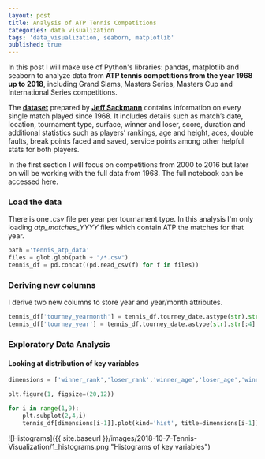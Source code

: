 ```yaml
---
layout: post
title: Analysis of ATP Tennis Competitions
categories: data visualization
tags: 'data_visualization, seaborn, matplotlib'
published: true
---
```

In this post I will make use of Python's libraries: pandas, matplotlib and seaborn to analyze data from **ATP tennis competitions from the year 1968 up to 2018**, including Grand Slams, Masters Series, Masters Cup and International Series competitions.

The __[dataset](https://github.com/JeffSackmann/tennis_atp)__ prepared by __[Jeff Sackmann](https://github.com/JeffSackmann)__ contains information on every single match played since 1968. It includes details such as match’s date, location, tournament type, surface, winner and loser, score, duration and additional statistics such as players’ rankings, age and height, aces, double faults, break points faced and saved, service points among other helpful stats for both players.

In the first section I will focus on competitions from 2000 to 2016 but later on will be working with the full data from 1968. The full notebook can be accessed [here](https://kaggle.com/nescobar/data-visualizations-of-atp-tennis-competitions/).

### Load the data
There is one _.csv_ file per year per tournament type. In this analysis I'm only loading _atp_matches_YYYY_ files which contain ATP the matches for that year. 

```python
path ='tennis_atp_data' 
files = glob.glob(path + "/*.csv")
tennis_df = pd.concat((pd.read_csv(f) for f in files))
```

### Deriving new columns
I derive two new columns to store year and year/month attributes.

```python
tennis_df['tourney_yearmonth'] = tennis_df.tourney_date.astype(str).str[:6]
tennis_df['tourney_year'] = tennis_df.tourney_date.astype(str).str[:4]
```

### Exploratory Data Analysis

#### Looking at distribution of key variables
```python
dimensions = ['winner_rank','loser_rank','winner_age','loser_age','winner_ht','loser_ht','w_svpt','l_svpt']

plt.figure(1, figsize=(20,12))

for i in range(1,9):
    plt.subplot(2,4,i)
    tennis_df[dimensions[i-1]].plot(kind='hist', title=dimensions[i-1])
```
![Histograms]({{ site.baseurl }}/images/2018-10-7-Tennis-Visualization/1_histograms.png "Histograms of key variables")



